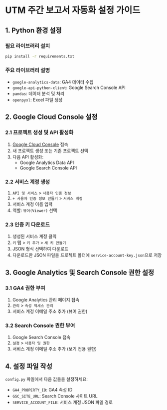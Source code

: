# UTM 주간 보고서 자동화 설정 가이드

## 1. Python 환경 설정

### 필요 라이브러리 설치

```bash
pip install -r requirements.txt
```

### 주요 라이브러리 설명

- `google-analytics-data`: GA4 데이터 수집
- `google-api-python-client`: Google Search Console API
- `pandas`: 데이터 분석 및 처리
- `openpyxl`: Excel 파일 생성

## 2. Google Cloud Console 설정

### 2.1 프로젝트 생성 및 API 활성화

1. [Google Cloud Console](https://console.cloud.google.com/) 접속
2. 새 프로젝트 생성 또는 기존 프로젝트 선택
3. 다음 API 활성화:
   - Google Analytics Data API
   - Google Search Console API

### 2.2 서비스 계정 생성

1. `API 및 서비스` > `사용자 인증 정보`
2. `+ 사용자 인증 정보 만들기` > `서비스 계정`
3. 서비스 계정 이름 입력
4. 역할: `뷰어(Viewer)` 선택

### 2.3 인증 키 다운로드

1. 생성된 서비스 계정 클릭
2. `키` 탭 > `키 추가` > `새 키 만들기`
3. JSON 형식 선택하여 다운로드
4. 다운로드한 JSON 파일을 프로젝트 폴더에 `service-account-key.json`으로 저장

## 3. Google Analytics 및 Search Console 권한 설정

### 3.1 GA4 권한 부여

1. Google Analytics 관리 페이지 접속
2. `관리` > `속성 액세스 관리`
3. 서비스 계정 이메일 주소 추가 (뷰어 권한)

### 3.2 Search Console 권한 부여

1. Google Search Console 접속
2. `설정` > `사용자 및 권한`
3. 서비스 계정 이메일 주소 추가 (보기 전용 권한)

## 4. 설정 파일 작성

`config.py` 파일에서 다음 값들을 설정하세요:

- `GA4_PROPERTY_ID`: GA4 속성 ID
- `GSC_SITE_URL`: Search Console 사이트 URL
- `SERVICE_ACCOUNT_FILE`: 서비스 계정 JSON 파일 경로
